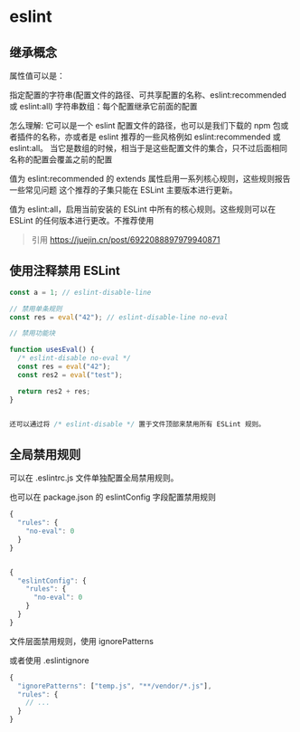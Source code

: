 # eslint

## 继承概念

属性值可以是：

指定配置的字符串(配置文件的路径、可共享配置的名称、eslint:recommended 或 eslint:all)
字符串数组：每个配置继承它前面的配置

怎么理解:
它可以是一个 eslint 配置文件的路径，也可以是我们下载的 npm 包或者插件的名称，亦或者是 eslint 推荐的一些风格例如 eslint:recommended 或 eslint:all。
当它是数组的时候，相当于是这些配置文件的集合，只不过后面相同名称的配置会覆盖之前的配置

值为 eslint:recommended 的 extends 属性启用一系列核心规则，这些规则报告一些常见问题 这个推荐的子集只能在 ESLint 主要版本进行更新。

值为 eslint:all，启用当前安装的 ESLint 中所有的核心规则。这些规则可以在 ESLint 的任何版本进行更改。不推荐使用

> 引用
> https://juejin.cn/post/6922088897979940871

## 使用注释禁用 ESLint

```js
const a = 1; // eslint-disable-line

// 禁用单条规则
const res = eval("42"); // eslint-disable-line no-eval

// 禁用功能块

function usesEval() {
  /* eslint-disable no-eval */
  const res = eval("42");
  const res2 = eval("test");

  return res2 + res;
}


还可以通过将 /* eslint-disable */ 置于文件顶部来禁用所有 ESLint 规则。

```

## 全局禁用规则

可以在 .eslintrc.js 文件单独配置全局禁用规则。

也可以在 package.json 的 eslintConfig 字段配置禁用规则

```js
{
  "rules": {
    "no-eval": 0
  }
}


{
  "eslintConfig": {
    "rules": {
      "no-eval": 0
    }
  }
}

```

文件层面禁用规则，使用 ignorePatterns

或者使用 .eslintignore

```js
{
  "ignorePatterns": ["temp.js", "**/vendor/*.js"],
  "rules": {
    // ...
  }
}
```
